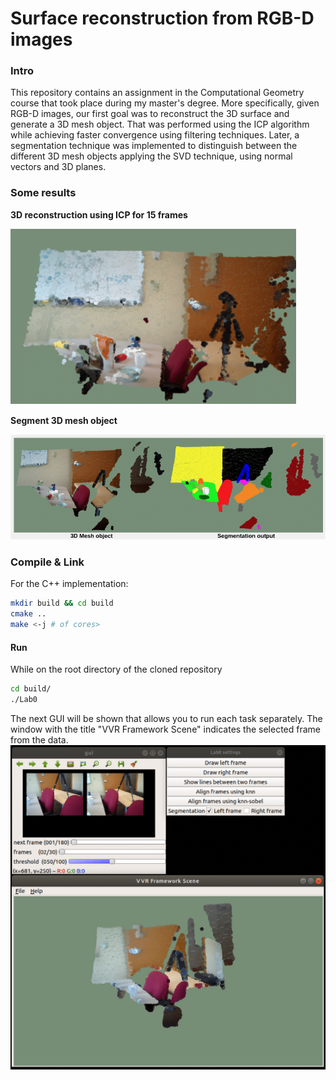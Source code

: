 # Surface reconstruction from RGB-D images

### Intro
This repository contains an assignment in the Computational Geometry course that took place during my master's degree. More specifically, given RGB-D images, our first goal was to reconstruct the 3D surface and generate a 3D mesh object. That was performed using the ICP algorithm while achieving faster convergence using filtering techniques. Later, a segmentation technique was implemented to distinguish between the different 3D mesh objects applying the SVD technique, using normal vectors and 3D planes.

### Some results
**3D reconstruction using ICP for 15 frames**

![alt text](https://github.com/AndreasPapandreou/surface_reconstruction/blob/master/res/im1.png?raw=true)

**Segment 3D mesh object**

![alt text](https://github.com/AndreasPapandreou/surface_reconstruction/blob/master/res/im2.png?raw=true)

### Compile & Link

For the C++ implementation:

```sh
mkdir build && cd build
cmake ..
make <-j # of cores>
```

#### Run

While on the root directory of the cloned repository
```sh
cd build/
./Lab0
```
The next GUI will be shown that allows you to run each task separately. The window with the title "VVR Framework Scene" indicates the selected frame from the data.
![alt text](https://github.com/AndreasPapandreou/surface_reconstruction/blob/master/res/init.png?raw=true)
